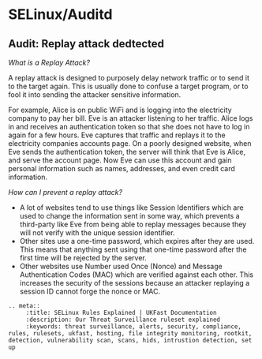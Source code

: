 # SELinux/Auditd

## Audit: Replay attack dedtected

*What is a Replay Attack?*


A replay attack is designed to purposely delay network traffic or to send it to the target again. This is usually done to confuse a target program, or to fool it into sending the attacker sensitive information. 

For example, Alice is on public WiFi and is logging into the electricity company to pay her bill. Eve is an attacker listening to her traffic. Alice logs in and receives an authentication token so that she does not have to log in again for a few hours. Eve captures that traffic and replays it to the electricity companies accounts page. On a poorly designed website, when Eve sends the authentication token, the server will think that Eve is Alice, and serve the account page. Now Eve can use this account and gain personal information such as names, addresses, and even credit card information. 

*How can I prevent a replay attack?*


* A lot of websites tend to use things like Session Identifiers which are used to change the information sent in some way, which prevents a third-party like Eve from being able to replay messages because they will not verify with the unique session identifier.
* Other sites use a one-time password, which expires after they are used. This means that anything sent using that one-time password after the first time will be rejected by the server. 
* Other websites use Number used Once (Nonce) and Message Authentication Codes (MAC) which are verified against each other. This increases the security of the sessions because an attacker replaying a session ID cannot forge the nonce or MAC.

```eval_rst
.. meta::
     :title: SELinux Rules Explained | UKFast Documentation
     :description: Our Threat Surveillance ruleset explained
     :keywords: threat surveillance, alerts, security, compliance, rules, rulesets, ukfast, hosting, file integrity monitoring, rootkit, detection, vulnerability scan, scans, hids, intrustion detection, set up
